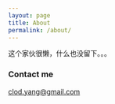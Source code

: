 ```yaml
---
layout: page
title: About
permalink: /about/
---
```


这个家伙很懒，什么也没留下。。。

### Contact me

[clod.yang@gmail.com](mailto:clod.yang@gmail.com)